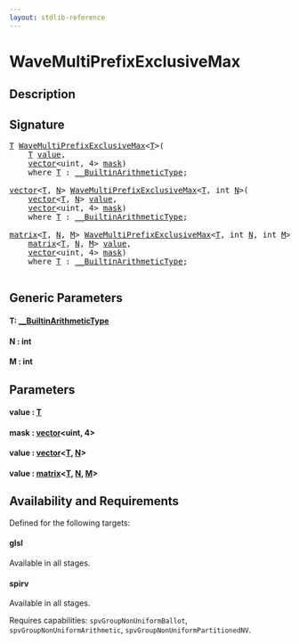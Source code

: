 ```yaml
---
layout: stdlib-reference
---
```


# WaveMultiPrefixExclusiveMax

## Description





## Signature 

<pre>
<a href="wavemultiprefixexclusivemax-049fo.html#typeparam-T" class="code_type">T</a> <a href="wavemultiprefixexclusivemax-049fo.html">WaveMultiPrefixExclusiveMax</a>&lt;<a href="wavemultiprefixexclusivemax-049fo.html#typeparam-T" class="code_type">T</a>&gt;(
    <a href="wavemultiprefixexclusivemax-049fo.html#typeparam-T" class="code_type">T</a> <a href="wavemultiprefixexclusivemax-049fo.html#decl-value" class="code_param">value</a>,
    <a href="../types/vector/index.html" class="code_type">vector</a>&lt;<span class="code_keyword">uint</span>, 4&gt; <a href="wavemultiprefixexclusivemax-049fo.html#decl-mask" class="code_param">mask</a>)
    <span class='code_keyword'>where</span> <a href="wavemultiprefixexclusivemax-049fo.html#typeparam-T" class="code_type">T</a> : <a href="../interfaces/0_builtinarithmetictype-029j/index.html" class="code_type">__BuiltinArithmeticType</a>;

<a href="../types/vector/index.html" class="code_type">vector</a>&lt;<a href="wavemultiprefixexclusivemax-049fo.html#typeparam-T" class="code_type">T</a>, <a href="wavemultiprefixexclusivemax-049fo.html#decl-N" class="code_var">N</a>&gt; <a href="wavemultiprefixexclusivemax-049fo.html">WaveMultiPrefixExclusiveMax</a>&lt;<a href="wavemultiprefixexclusivemax-049fo.html#typeparam-T" class="code_type">T</a>, <span class="code_keyword">int</span> <a href="wavemultiprefixexclusivemax-049fo.html#decl-N" class="code_var">N</a>&gt;(
    <a href="../types/vector/index.html" class="code_type">vector</a>&lt;<a href="wavemultiprefixexclusivemax-049fo.html#typeparam-T" class="code_type">T</a>, <a href="wavemultiprefixexclusivemax-049fo.html#decl-N" class="code_var">N</a>&gt; <a href="wavemultiprefixexclusivemax-049fo.html#decl-value" class="code_param">value</a>,
    <a href="../types/vector/index.html" class="code_type">vector</a>&lt;<span class="code_keyword">uint</span>, 4&gt; <a href="wavemultiprefixexclusivemax-049fo.html#decl-mask" class="code_param">mask</a>)
    <span class='code_keyword'>where</span> <a href="wavemultiprefixexclusivemax-049fo.html#typeparam-T" class="code_type">T</a> : <a href="../interfaces/0_builtinarithmetictype-029j/index.html" class="code_type">__BuiltinArithmeticType</a>;

<a href="../types/matrix/index.html" class="code_type">matrix</a>&lt;<a href="wavemultiprefixexclusivemax-049fo.html#typeparam-T" class="code_type">T</a>, <a href="wavemultiprefixexclusivemax-049fo.html#decl-N" class="code_var">N</a>, <a href="wavemultiprefixexclusivemax-049fo.html#decl-M" class="code_var">M</a>&gt; <a href="wavemultiprefixexclusivemax-049fo.html">WaveMultiPrefixExclusiveMax</a>&lt;<a href="wavemultiprefixexclusivemax-049fo.html#typeparam-T" class="code_type">T</a>, <span class="code_keyword">int</span> <a href="wavemultiprefixexclusivemax-049fo.html#decl-N" class="code_var">N</a>, <span class="code_keyword">int</span> <a href="wavemultiprefixexclusivemax-049fo.html#decl-M" class="code_var">M</a>&gt;(
    <a href="../types/matrix/index.html" class="code_type">matrix</a>&lt;<a href="wavemultiprefixexclusivemax-049fo.html#typeparam-T" class="code_type">T</a>, <a href="wavemultiprefixexclusivemax-049fo.html#decl-N" class="code_var">N</a>, <a href="wavemultiprefixexclusivemax-049fo.html#decl-M" class="code_var">M</a>&gt; <a href="wavemultiprefixexclusivemax-049fo.html#decl-value" class="code_param">value</a>,
    <a href="../types/vector/index.html" class="code_type">vector</a>&lt;<span class="code_keyword">uint</span>, 4&gt; <a href="wavemultiprefixexclusivemax-049fo.html#decl-mask" class="code_param">mask</a>)
    <span class='code_keyword'>where</span> <a href="wavemultiprefixexclusivemax-049fo.html#typeparam-T" class="code_type">T</a> : <a href="../interfaces/0_builtinarithmetictype-029j/index.html" class="code_type">__BuiltinArithmeticType</a>;

</pre>

## Generic Parameters

####  <a id="typeparam-T"></a>T: [\_\_BuiltinArithmeticType](../interfaces/0_builtinarithmetictype-029j/index.html)
####  <a id="decl-N"></a>N  : int
####  <a id="decl-M"></a>M  : int

## Parameters

####  <a id="decl-value"></a>value  : [T](wavemultiprefixexclusivemax-049fo.html#typeparam-T)
####  <a id="decl-mask"></a>mask  : [vector](../types/vector/index.html)\<uint, 4\>
####  <a id="decl-value"></a>value  : [vector](../types/vector/index.html)\<[T](../types/vector/index.html#typeparam-T), [N](../types/vector/index.html#decl-N)\>
####  <a id="decl-value"></a>value  : [matrix](../types/matrix/index.html)\<[T](../types/matrix/t-0.html), [N](../types/matrix/index.html#decl-N), [M](../types/matrix/index.html#decl-M)\>

## Availability and Requirements

Defined for the following targets:

#### glsl
Available in all stages.

#### spirv
Available in all stages.

Requires capabilities: `spvGroupNonUniformBallot`, `spvGroupNonUniformArithmetic`, `spvGroupNonUniformPartitionedNV`.


